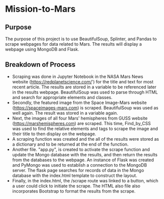 # Mission-to-Mars

## Purpose 

The purpose of this project is to use BeautifulSoup, Splinter, and Pandas to scrape webpages for data related to Mars. The results will display a webpage using MongoDB and Flask. 

## Breakdown of Process

* Scraping was done in Jupyter Notebook in the NASA Mars News website (https://redplanetscience.com/') for the title and text for most recent article. The results are stored in a variable to be referenced later in the results webpage. BeautifulSoup was used to parse through HTML and search for appropriate elements and classes.
* Secondly, the featured image from the Space Image-Mars website (https://spaceimages-mars.com) is scraped. BeautifulSoup was used as well again.  The result was stored in a variable again.
* Next, the images of all four Mars' hemispheres from GUSS website (https://marshemispheres.com) are scraped. This time, Find_by_CSS was used to find the relative elements and tags to scrape the image and their title to then display on the webpage.
*  A scraping function was created and the all of the results were stored as a dictionary and to be returned at the end of the function.
*  Another file. "app.py", is created to activate the scrape function and update the Mongo database with the results, and then return the results from the databases to the webpage. An instance of Flask was created and PyMongo was used to establish a connection to the MongoDB server. The flask page searches for records of data in the Mongo database with the index.html template to construct the layout.
* Finally, in the index.html, the /scrape route was linked to a button, which a user could click to initiate the scrape. The HTML also file also incorporates Bootstrap to format the results from the scrape.
